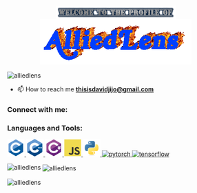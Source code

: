 <div style="text-align: center;">
    <img src="./assets/intro.png" align="center" width="55%"> 
    <img src="./assets/alliedLens.gif" alt="Sample Image">  
</div>

<p align="left"> <img src="https://komarev.com/ghpvc/?username=alliedlens&label=Profile%20views&color=0e75b6&style=flat" alt="alliedlens" /> </p>

- 📫 How to reach me **thisisdavidjijo@gmail.com**

<h3 align="left">Connect with me:</h3>
<p align="left">
</p>

<h3 align="left">Languages and Tools:</h3>
<p align="left"> <a href="https://www.cprogramming.com/" target="_blank" rel="noreferrer"> <img src="https://raw.githubusercontent.com/devicons/devicon/master/icons/c/c-original.svg" alt="c" width="40" height="40"/> </a> <a href="https://www.w3schools.com/cpp/" target="_blank" rel="noreferrer"> <img src="https://raw.githubusercontent.com/devicons/devicon/master/icons/cplusplus/cplusplus-original.svg" alt="cplusplus" width="40" height="40"/> </a> <a href="https://www.w3schools.com/cs/" target="_blank" rel="noreferrer"> <img src="https://raw.githubusercontent.com/devicons/devicon/master/icons/csharp/csharp-original.svg" alt="csharp" width="40" height="40"/> </a> <a href="https://developer.mozilla.org/en-US/docs/Web/JavaScript" target="_blank" rel="noreferrer"> <img src="https://raw.githubusercontent.com/devicons/devicon/master/icons/javascript/javascript-original.svg" alt="javascript" width="40" height="40"/> </a> <a href="https://www.python.org" target="_blank" rel="noreferrer"> <img src="https://raw.githubusercontent.com/devicons/devicon/master/icons/python/python-original.svg" alt="python" width="40" height="40"/> </a> <a href="https://pytorch.org/" target="_blank" rel="noreferrer"> <img src="https://www.vectorlogo.zone/logos/pytorch/pytorch-icon.svg" alt="pytorch" width="40" height="40"/> </a> <a href="https://www.tensorflow.org" target="_blank" rel="noreferrer"> <img src="https://www.vectorlogo.zone/logos/tensorflow/tensorflow-icon.svg" alt="tensorflow" width="40" height="40"/> </a> </p>

<p><img align="left" src="https://github-readme-stats.vercel.app/api/top-langs?username=alliedlens&show_icons=true&locale=en&layout=compact" alt="alliedlens" /></p>

<p>&nbsp;<img align="center" src="https://github-readme-stats.vercel.app/api?username=alliedlens&show_icons=true&locale=en" alt="alliedlens" /></p>

<p><img align="center" src="https://github-readme-streak-stats.herokuapp.com/?user=alliedlens&" alt="alliedlens" /></p>

